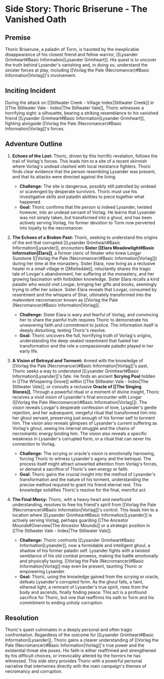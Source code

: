 # Side Story: Thoric Briserune - The Vanished Oath

## Premise
Thoric Briserune, a paladin of Torm, is haunted by the inexplicable disappearance of his closest friend and fellow warrior, [[Lysander Grimheart#Basic Information|Lysander Grimheart]]. His quest is to uncover the truth behind Lysander's vanishing and, in doing so, understand the sinister forces at play, including [[Vorlag the Pale (Necromancer)#Basic Information|Vorlag]]'s involvement.

## Inciting Incident
During the attack on [[Stillwater Creek - Village Index|Stillwater Creek]] in [[The Stillwater Vale - Index|The Stillwater Vale]], Thoric witnesses a horrifying sight: a silhouette, bearing a striking resemblance to his vanished friend [[Lysander Grimheart#Basic Information|Lysander Grimheart]], fighting alongside [[Vorlag the Pale (Necromancer)#Basic Information|Vorlag]]'s forces.

## Adventure Outline

1.  **Echoes of the Lost:** Thoric, driven by this horrific revelation, follows the trail of Vorlag's forces. This leads him to a site of a recent skirmish where Vorlag's undead clashed with local resistance fighters. Thoric finds clear evidence that the person resembling Lysander was present, and that its attacks were directed against the living.
    *   **Challenge:** The site is dangerous, possibly still patrolled by undead or scavenged by desperate survivors. Thoric must use his investigative skills and paladin abilities to piece together what happened.
    *   **Goal:** Thoric confirms that the person is indeed Lysander, twisted however, into an undead servant of Vorlag. He learns that Lysander was not simply taken, but transformed into a ghoul, and has been actively serving Vorlag, his former devotion to Torm now perverted into loyalty to the necromancer.

2.  **The Echoes of a Broken Past:** Thoric, seeking to understand the origins of the evil that corrupted [[Lysander Grimheart#Basic Information|Lysander]], encounters **Sister [[Elara Meadowlight#Basic Information|Elara]]**, a former cleric of Ilmater who knew Lovgar Sunstone ([[Vorlag the Pale (Necromancer)#Basic Information|Vorlag]]) during her time at the monastery. Sister Elara, now living as a reclusive healer in a small village in [[Mistledale]], reluctantly shares the tragic tale of Lovgar's abandonment, her suffering at the monastery, and her growing fascination with forbidden knowledge. Sister Elara recalls a kind paladin who would visit Lovgar, bringing her gifts and books, seemingly trying to offer her solace. Sister Elara reveals that Lovgar, consumed by resentment and the whispers of Shar, ultimately transformed into the malevolent necromancer known as [[Vorlag the Pale (Necromancer)#Basic Information|Vorlag]].
    *   **Challenge:** Sister Elara is wary and fearful of Vorlag, and convincing her to share the painful truth requires Thoric to demonstrate his unwavering faith and commitment to justice. The information itself is deeply disturbing, testing Thoric's resolve.
    *   **Goal:** Thoric uncovers the full, horrifying truth of Vorlag's origins, understanding the deep-seated resentment that fueled her transformation and the role a compassionate paladin played in her early life.

3.  **A Vision of Betrayal and Torment:** Armed with the knowledge of [[Vorlag the Pale (Necromancer)#Basic Information|Vorlag]]'s past, Thoric seeks a way to understand [[Lysander Grimheart#Basic Information|Lysander]]'s fate. He finds an ancient **Scrying Pool** hidden in [[The Whispering Grove]] within [[The Stillwater Vale - Index|The Stillwater Vale]], or consults a reclusive **Oracle of [[The Singing Stones]]**. Through a powerful ritual or a moment of divine insight, Thoric receives a vivid vision of Lysander's final encounter with Lovgar ([[Vorlag the Pale (Necromancer)#Basic Information|Vorlag]]). The vision reveals Lovgar's desperate confession of love, Lysander's gentle rejection, and her subsequent, vengeful ritual that transformed him into her ghoul servant, preserving just enough of his former self to torment him. The vision also reveals glimpses of Lysander's current suffering as Vorlag's ghoul, seeing his internal struggle and the chains of necromantic energy binding him. The vision also reveals a specific weakness in Lysander's corrupted form, or a ritual that can sever his connection to Vorlag.
    *   **Challenge:** The scrying or oracle's vision is emotionally harrowing, forcing Thoric to witness Lysander's agony and the betrayal. The process itself might attract unwanted attention from Vorlag's forces, or demand a sacrifice of Thoric's own energy or faith.
    *   **Goal:** Thoric gains the crucial insight into the method of Lysander's transformation and the nature of his torment, understanding the precise method required to grant his friend eternal rest. This knowledge solidifies Thoric's resolve for the final, merciful act.

4.  **The Final Mercy:** Thoric, with a heavy heart and newfound understanding, resolves to free his friend's spirit from [[Vorlag the Pale (Necromancer)#Basic Information|Vorlag]]'s control. This leads him to a location where [[Lysander Grimheart#Basic Information|Lysander]] is actively serving Vorlag, perhaps guarding [[The Ancestor Mounds#Overview|The Ancestor Mounds]] or a strategic position in [[The Stillwater Vale - Index|The Stillwater Vale]].
    *   **Challenge:** Thoric confronts [[Lysander Grimheart#Basic Information|Lysander]], now a formidable and intelligent ghoul, a shadow of his former paladin self. Lysander fights with a twisted semblance of his old combat prowess, making the battle emotionally and physically taxing. [[Vorlag the Pale (Necromancer)#Basic Information|Vorlag]] may even be present, taunting Thoric or empowering Lysander.
    *   **Goal:** Thoric, using the knowledge gained from the scrying or oracle, defeats Lysander's corrupted form. As the ghoul falls, a faint, ethereal light, a remnant of Lysander's true spirit, rises from the body and ascends, finally finding peace. This act is a profound sacrifice for Thoric, but one that reaffirms his oath to Torm and his commitment to ending unholy corruption.

## Resolution
Thoric's quest culminates in a deeply personal and often tragic confrontation. Regardless of the outcome for [[Lysander Grimheart#Basic Information|Lysander]], Thoric gains a clearer understanding of [[Vorlag the Pale (Necromancer)#Basic Information|Vorlag]]'s true power and the existential threat she poses. His faith is either reaffirmed and strengthened by his difficult choices, or irrevocably altered by the horrors he has witnessed. This side story provides Thoric with a powerful personal narrative that intertwines directly with the main campaign's themes of necromancy and corruption.
